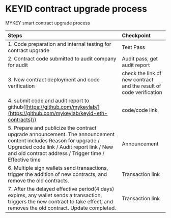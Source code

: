 # KEYID contract upgrade process

MYKEY smart contract upgrade process

| Steps | Checkpoint |
| :--- | :--- |
| 1. Code preparation and internal testing for contract upgrade | Test Pass |
| 2. Contract code submitted to audit company for audit | Audit pass, get audit report |
| 3. New contract deployment and code verification | check the link of new contract and the result of code verification |
| 4. submit code and audit report to github\([https://github.com/mykeylab/](https://github.com/mykeylab/keyid-eth-contracts)\) | code/code link |
| 5. Prepare and publicize the contract upgrade announcement. The announcement content includes Reason for upgrade / Upgraded code link / Audit report link / New and old contract address / Trigger time / Effective time | Announcement |
| 6. Multiple sign wallets send transactions, trigger the addition of new contracts, and remove the old contracts. | Transaction link |
| 7. After the delayed effective period\(4 days\) expires, any wallet sends a transaction, triggers the new contract to take effect, and removes the old contract.  Update completed. | Transaction link |

